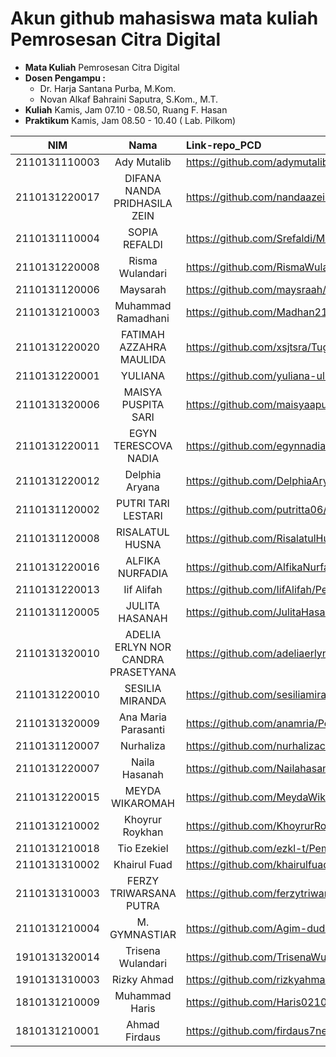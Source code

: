 # Akun github mahasiswa mata kuliah Pemrosesan Citra Digital

- **Mata Kuliah** Pemrosesan Citra Digital
- **Dosen Pengampu :**
    - Dr. Harja Santana Purba, M.Kom.
    - Novan Alkaf Bahraini Saputra, S.Kom., M.T.
- **Kuliah** Kamis, Jam 07.10 - 08.50, Ruang F. Hasan
- **Praktikum** Kamis, Jam 08.50 - 10.40 ( Lab. Pilkom)


| NIM | Nama | Link-repo_PCD |
| ----------- | :---------: | :---------- |
| 2110131110003 | Ady Mutalib | https://github.com/adymutalib/Tugas_Pemrosesan_Citra_Digital.git |
| 2110131220017 | DIFANA NANDA PRIDHASILA ZEIN | https://github.com/nandaazein/Pemrosesan-Citra-Digital.git |
| 2110131110004 | SOPIA REFALDI | https://github.com/Srefaldi/Mata-Kuliah-Pemrosesan-Citra-Digital.git |
| 2110131220008 | Risma Wulandari | https://github.com/RismaWulandarii/Tugas_Pemrosesan_Citra_Digital.git |
| 2110131120006 | Maysarah | https://github.com/maysraah/Tugas_Pemrosesan_Citra_Digital |
| 2110131210003 | Muhammad Ramadhani | https://github.com/Madhan215/Perkuliahan/tree/main/Semester_3/Tugas_Pemprosesan_Citra_Digital |
| 2110131220020 | FATIMAH AZZAHRA MAULIDA | https://github.com/xsjtsra/Tugas_PemrosesanCitraDigital |
| 2110131220001 | YULIANA | https://github.com/yuliana-ulm/Tugas_Pemrosesan-Citra-Digital |
| 2110131320006 | MAISYA PUSPITA SARI | https://github.com/maisyaapuspitaa/Tugas_Pemrosesan_Citra_Digital |
| 2110131220011 | EGYN TERESCOVA NADIA | https://github.com/egynnadia/Tugas-Individu-PCD |
| 2110131220012 | Delphia Aryana | https://github.com/DelphiaAryana/Pemrosesan-Citra-Digital |
| 2110131120002 | PUTRI TARI LESTARI | https://github.com/putritta06/my_repository/tree/master/PEMROSESAN_CITRA_DIGITAL |
| 2110131120008 | RISALATUL HUSNA | https://github.com/RisalatulHusna/Tugas_Pemrosesan_Citra_Digital.git |
| 2110131220016 | ALFIKA NURFADIA | https://github.com/AlfikaNurfadia/Tugas_PCD |
| 2110131220013 | Iif Alifah | https://github.com/IifAlifah/Pemrosesan-Citra-Digital |
| 2110131120005 | JULITA HASANAH | https://github.com/JulitaHasanah/Pemrosesan-Citra-Digital |
| 2110131320010 | ADELIA ERLYN NOR CANDRA PRASETYANA | https://github.com/adeliaerlyn/Pemrosesan-Citra-Digital |
| 2110131220010 | SESILIA MIRANDA | https://github.com/sesiliamiranda/Pengolahan_Citra_Digital |
| 2110131320009 | Ana Maria Parasanti | https://github.com/anamria/PemrosesanCitraDigital |
| 2110131120007 | Nurhaliza | https://github.com/nurhalizach/Pemrosesan_Citra_Digital |
| 2110131220007 | Naila Hasanah | https://github.com/Nailahasanah/Pemprosesan-Citra-Digital_PCD.git |
| 2110131220015 | MEYDA WIKAROMAH | https://github.com/MeydaWikaromah/Tugas_Pemrosesan_Citra_Digital |
| 2110131210002 | Khoyrur Roykhan | https://github.com/KhoyrurRoykhan/Pemrosesan_Citra_Digital |
| 2110131210018 | Tio Ezekiel | https://github.com/ezkl-t/Pemrosesan_Citra_Digital |
| 2110131310002 | Khairul Fuad | https://github.com/khairulfuad09/Pemrosesan_Citra_Digital.git |
| 2110131310003 | FERZY TRIWARSANA PUTRA | https://github.com/ferzytriwarsanaputra/Tugas_Pemrosesan_Citra_Digital |
| 2110131210004 | M. GYMNASTIAR | https://github.com/Agim-dudu/Pemrosesan_Citra_Digital |
| 1910131320014 | Trisena Wulandari | https://github.com/TrisenaWulandari/Pemrosesan-Citra-Digital |
| 1910131310003 | Rizky Ahmad | https://github.com/rizkyahmad16/ABKC6306_Pemrosesan_Citra_Digital |
| 1810131210009 | Muhammad Haris | https://github.com/Haris0210/Tugas_Pemprosesan_Citra_Digital |
| 1810131210001 | Ahmad Firdaus | https://github.com/firdaus7neo/Pemrosesan-Citra-Digital-2022-2023 |



